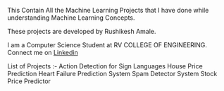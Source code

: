 This Contain All the Machine Learning Projects that I have done while understanding Machine Learning Concepts.

These projects are developed by Rushikesh Amale. 

I am a Computer Science Student at RV COLLEGE OF ENGINEERING. Connect me on [Linkedin](https://www.linkedin.com/in/rushikesh-amale-510aa5207/)


List of Projects :-
Action Detection for Sign Languages
House Price Prediction
Heart Failure Prediction System
Spam Detector System
Stock Price Predictor
  




